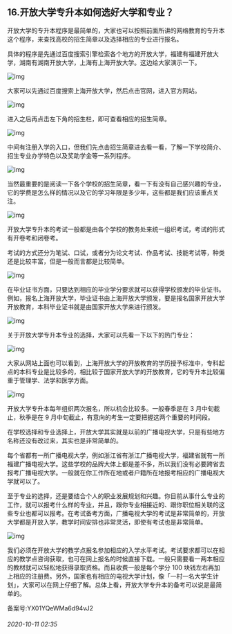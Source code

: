 ## 16.开放大学专升本如何选好大学和专业？
开放大学的专升本程序是最简单的，大家也可以按照前面所讲的网络教育的专升本这个程序，来查找高校的招生简章以及选择相应的专业进行报名。


具体的程序是先通过百度搜索引擎检索各个地方的开放大学，福建有福建开放大学，湖南有湖南开放大学，上海有上海开放大学。这边给大家演示一下。


![img](https://pic3.zhimg.com/v2-47982eecf2182f6b04d0be752706b865.webp)

大家可以先通过百度搜索上海开放大学，然后点击官网，进入官方网站。


![img](https://pic3.zhimg.com/v2-13f88ce7e3771f4b282b2b62f5d65532.webp)

进入之后再点击左下角的招生栏，即可查看相应的招生简章。


![img](https://pic4.zhimg.com/v2-d65e0f9785e4c093b935ef8a20a183e2.webp)

中间有注册入学的入口，但我们先点击招生简章进去看一看，了解一下学校简介、招生专业办学特色以及奖助学金等一系列程序。


![img](https://pic4.zhimg.com/v2-dda03b60e52b5fe93076933f251bc6da.webp)

当然最重要的是阅读一下各个学校的招生简章，看一下有没有自己感兴趣的专业，它的学费是怎么样的情况以及它的学习年限是多少年，这些都是我们应该重点关注。


![img](https://pic2.zhimg.com/v2-efeb3b646484b6ea2c9805a833e55c71.webp)

开放大学专升本的考试一般都是由各个学校的教务处来统一组织考试，考试的形式有开卷考和闭卷考。


考试的方式还分为笔试、口试，或者分为论文考试、作品考试、技能考试等，种类还是比较丰富，但是一般而言都是比较简单。


![img](https://pic2.zhimg.com/v2-2da5f3ab18a024fe3ab787a16fe074a1.webp)

在毕业证书方面，只要达到相应的毕业学分要求就可以获得学校颁发的毕业证书。例如，报名上海开放大学，毕业证书由上海开放大学颁发，要是报名国家开放大学开放教育，本科毕业证书就是由国家开放大学来进行颁发。


![img](https://pic4.zhimg.com/v2-2e91dfbb520ec9ac24f6f53f83448fc7.webp)

关于开放大学专升本专业的选择，大家可以先看一下以下的热门专业：


![img](https://pic1.zhimg.com/v2-4833e9102f3d82da58b7cba94b1f294e.webp)

大家从网站上面也可以看到，上海开放大学的开放教育的学历授予标准中，专科起点的本科专业是比较多的，相比较于国家开放大学的开放教育，它的专升本比较偏重于管理学、法学和医学方面。


![img](https://pic3.zhimg.com/v2-1ac7a4cce0ecb75264a0c99f3a2c81a5.webp)

开放大学专升本每年组织两次报名，所以机会比较多。一般春季是在 3 月中旬截止，秋季是在 9 月中旬截止，有意向的考生一定要把握这两个重要的时间段。


在学校选择和专业选择上，开放大学其实就是以前的广播电视大学，只是有些地方名称还没有改过来，其实也是非常简单的。


每个省都有一所广播电视大学，例如浙江省有浙江广播电视大学，福建省就有一所福建广播电视大学。这些学校的品牌大体上都是差不多，所以我们没有必要跨省去报考广播电视大学。一般就在你工作所在地或者户籍所在地报考相应的广播电视大学就可以了。 


至于专业的选择，还是要结合个人的职业发展规划和兴趣。你目前从事什么专业的工作，就可以报考什么样的专业，并且，跟你专业相接近的、跟你职位相关联的这些专业也都可以报考。在考试备考方面，广播电视大学的考试是非常简单的，开放大学都是开放入学，教学时间安排也非常灵活，即使有考试也是非常简单。


![img](https://pic1.zhimg.com/v2-cf6c9ad9d948bafacfa7dcefb756bb0f.webp)

我们必须在开放大学的教学点报名参加相应的入学水平考试。考试要求都可以在相应的教学点咨询获取，也可在网上报名的时候直接下载。一般只需要看一两本相应的教材就可以轻松地获得录取资格。而且收费一般是每个学分 100 块钱左右再加上相应的注册费。另外，国家也有相应的电视大学计划，像「一村一名大学生计划」，大家可以在网上仔细了解。总体上看，开放大学专升本的备考可以说是最简单的。


备案号:YX01YQeWMa6d94vJ2


###### 2020-10-11 02:35

